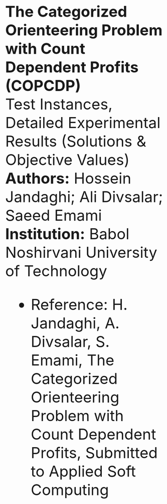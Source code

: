 <font size="16">

  <b>The Categorized Orienteering Problem with Count Dependent Profits (COPCDP)</b><br><font size="15">
   Test Instances, Detailed Experimental Results (Solutions & Objective Values) <br>
  <b>Authors:</b> Hossein Jandaghi; Ali Divsalar; Saeed Emami <br>
  <b>Institution:</b> Babol Noshirvani University of Technology <br>
* Reference: H. Jandaghi, A. Divsalar, S. Emami, The Categorized Orienteering Problem with Count Dependent Profits, Submitted to Applied Soft Computing

</font>

